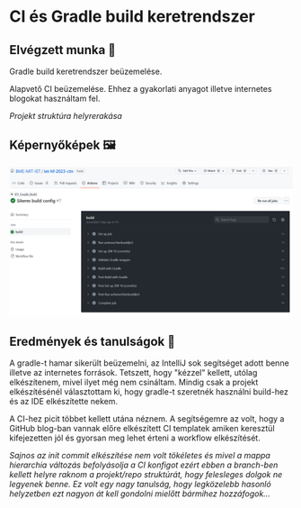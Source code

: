 # CI és Gradle build keretrendszer

## Elvégzett munka :briefcase:

Gradle build keretrendszer beüzemelése.

Alapvető CI beüzemelése. Ehhez a gyakorlati anyagot illetve internetes blogokat használtam fel.

*Projekt struktúra helyrerakása*

## Képernyőképek :framed_picture:

![Egy sikeres build](/doc/screenshots/CI_01.png)

## Eredmények és tanulságok :thinking:

A gradle-t hamar sikerült beüzemelni, az IntelliJ sok segítséget adott benne illetve az internetes források. Tetszett, hogy "kézzel" kellett, utólag elkészítenem, mivel ilyet még nem csináltam. Mindig csak a projekt elkészítésénél választottam ki, hogy gradle-t szeretnék használni build-hez és az IDE elkészítette nekem.

A CI-hez picit többet kellett utána néznem. A segítségemre az volt, hogy a GitHub blog-ban vannak előre elkészített CI templatek amiken keresztül kifejezetten jól és gyorsan meg lehet érteni a workflow elkészítését.

*Sajnos az init commit elkészítése nem volt tökéletes és mivel a mappa hierarchia változás befolyásolja a CI konfigot ezért ebben a branch-ben kellett helyre raknom a projekt/repo struktúrát, hogy felesleges dolgok ne legyenek benne. Ez volt egy nagy tanulság, hogy legközelebb hasonló helyzetben ezt nagyon át kell gondolni mielőtt bármihez hozzáfogok...*
